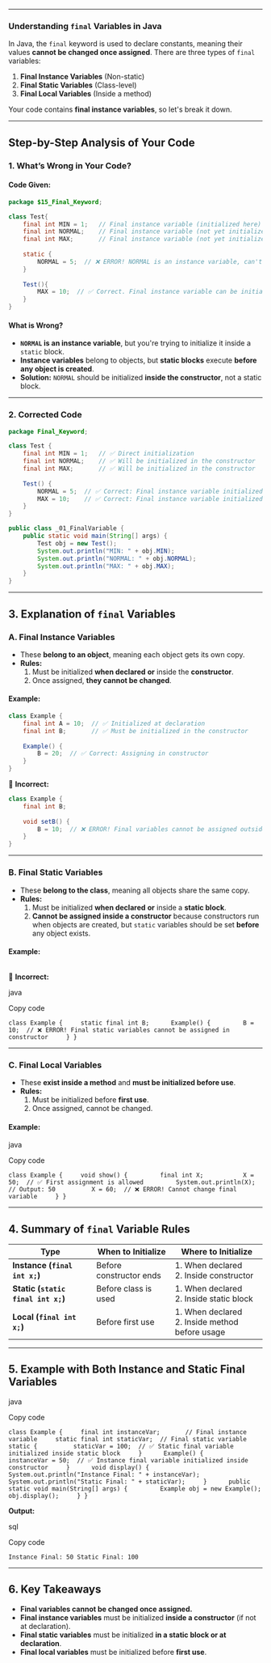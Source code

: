 
---

### **Understanding `final` Variables in Java**

In Java, the `final` keyword is used to declare constants, meaning their values **cannot be changed once assigned**. There are three types of `final` variables:

1. **Final Instance Variables** (Non-static)
2. **Final Static Variables** (Class-level)
3. **Final Local Variables** (Inside a method)

Your code contains **final instance variables**, so let's break it down.

---

## **Step-by-Step Analysis of Your Code**

### **1. What’s Wrong in Your Code?**

#### **Code Given:**

```java
package $15_Final_Keyword;

class Test{
    final int MIN = 1;   // Final instance variable (initialized here)
    final int NORMAL;    // Final instance variable (not yet initialized)
    final int MAX;       // Final instance variable (not yet initialized)
	
    static {  
        NORMAL = 5;  // ❌ ERROR! NORMAL is an instance variable, can't be assigned in a static block
    }
	
    Test(){
        MAX = 10;  // ✅ Correct. Final instance variable can be initialized in constructor
    }
}
```

#### **What is Wrong?**

- **`NORMAL` is an instance variable**, but you're trying to initialize it inside a `static` block.
- **Instance variables** belong to objects, but **static blocks** execute **before any object is created**.
- **Solution:** `NORMAL` should be initialized **inside the constructor**, not a static block.

---

### **2. Corrected Code**

```java
package Final_Keyword;

class Test {
    final int MIN = 1;   // ✅ Direct initialization
    final int NORMAL;    // ✅ Will be initialized in the constructor
    final int MAX;       // ✅ Will be initialized in the constructor
	
    Test() {
        NORMAL = 5;  // ✅ Correct: Final instance variable initialized inside constructor
        MAX = 10;    // ✅ Correct: Final instance variable initialized inside constructor
    }
}

public class _01_FinalVariable {
    public static void main(String[] args) {
        Test obj = new Test();
        System.out.println("MIN: " + obj.MIN);
        System.out.println("NORMAL: " + obj.NORMAL);
        System.out.println("MAX: " + obj.MAX);
    }
}
```

---

## **3. Explanation of `final` Variables**

### **A. Final Instance Variables**

- These **belong to an object**, meaning each object gets its own copy.
- **Rules:**
    1. Must be initialized **when declared** **or** inside the **constructor**.
    2. Once assigned, **they cannot be changed**.

#### **Example:**

```java
class Example {
    final int A = 10;  // ✅ Initialized at declaration
    final int B;       // ✅ Must be initialized in the constructor
	
    Example() {
        B = 20;  // ✅ Correct: Assigning in constructor
    }
}
```

🚫 **Incorrect:**

```java
class Example {
    final int B; 
	
    void setB() {
        B = 10;  // ❌ ERROR! Final variables cannot be assigned outside constructor
    }
}
```

---

### **B. Final Static Variables**

- These **belong to the class**, meaning all objects share the same copy.
- **Rules:**
    1. Must be initialized **when declared** **or** inside a **static block**.
    2. **Cannot be assigned inside a constructor** because constructors run when objects are created, but `static` variables should be set **before** any object exists.

#### **Example:**

```ja
```

🚫 **Incorrect:**

java

Copy code

`class Example {     static final int B;      Example() {         B = 10;  // ❌ ERROR! Final static variables cannot be assigned in constructor     } }`

---

### **C. Final Local Variables**

- These **exist inside a method** and **must be initialized before use**.
- **Rules:**
    1. Must be initialized before **first use**.
    2. Once assigned, cannot be changed.

#### **Example:**

java

Copy code

`class Example {     void show() {         final int X;           X = 50;  // ✅ First assignment is allowed         System.out.println(X);  // Output: 50          X = 60;  // ❌ ERROR! Cannot change final variable     } }`

---

## **4. Summary of `final` Variable Rules**

|Type|When to Initialize|Where to Initialize|
|---|---|---|
|**Instance (`final int x;`)**|Before constructor ends|1. When declared  <br>2. Inside constructor|
|**Static (`static final int x;`)**|Before class is used|1. When declared  <br>2. Inside static block|
|**Local (`final int x;`)**|Before first use|1. When declared  <br>2. Inside method before usage|

---

## **5. Example with Both Instance and Static Final Variables**

java

Copy code

`class Example {     final int instanceVar;       // Final instance variable     static final int staticVar;  // Final static variable      static {          staticVar = 100;  // ✅ Static final variable initialized inside static block     }      Example() {         instanceVar = 50;  // ✅ Instance final variable initialized inside constructor     }      void display() {         System.out.println("Instance Final: " + instanceVar);         System.out.println("Static Final: " + staticVar);     }      public static void main(String[] args) {         Example obj = new Example();         obj.display();     } }`

**Output:**

sql

Copy code

`Instance Final: 50 Static Final: 100`

---

## **6. Key Takeaways**

- **Final variables cannot be changed once assigned.**
- **Final instance variables** must be initialized **inside a constructor** (if not at declaration).
- **Final static variables** must be initialized **in a static block or at declaration**.
- **Final local variables** must be initialized before **first use**.